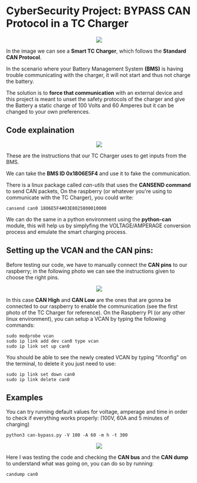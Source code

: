 # CyberSecurity Project: BYPASS CAN Protocol in a TC Charger
<p align="center">
  <img src="https://github.com/user-attachments/assets/92f92f68-73cb-4e8f-9d7c-70c58feead5b" />
</p>

In the image we can see a **Smart TC Charger**, which follows the **Standard CAN Protocol**.

In the scenario where your Battery Management System **(BMS)** is having trouble communicating with the charger, it will not start and thus not charge the battery.

The solution is to **force that communication** with an external device and this project is meant to unset the safety protocols of the charger and give the Battery a static charge of 100 Volts and 60 Amperes but it can be changed to your own preferences.

## Code explaination
<p align="center">
  <img src="https://github.com/user-attachments/assets/a6d62f13-05bd-4602-8e1e-35362f9fb004" />
</p>

These are the instructions that our TC Charger uses to get inputs from the BMS. 

We can take the **BMS ID 0x1806E5F4** and use it to fake the communication.

There is a linux package called *can-utils* that uses the **CANSEND command** to send CAN packets, On the raspberry (or whatever you're using to communicate with the TC Charger), you could write:
```
cansend can0 1806E5F4#03E8025800010000
```
We can do the same in a python environment using the **python-can** module, this will help us by simplyfing the VOLTAGE/AMPERAGE conversion process and emulate the smart charging process.

## Setting up the VCAN and the CAN pins:
Before testing our code, we have to manually connect the **CAN pins** to our raspberry; in the following photo we can see the instructions given to choose the right pins.
<p align="center">
  <img src="https://github.com/user-attachments/assets/19bd59d7-617e-4dd1-af7f-3de7137f3d1d" />
</p>

In this case **CAN High** and **CAN Low** are the ones that are gonna be connected to our raspberry to enable the communication (see the first photo of the TC Charger for reference).
On the Raspberry PI (or any other linux environment), you can setup a VCAN by typing the following commands:
```
sudo modprobe vcan
sudo ip link add dev can0 type vcan
sudo ip link set up can0
```
You should be able to see the newly created VCAN by typing "ifconfig" on the terminal, to delete it you just need to use:
```
sudo ip link set down can0
sudo ip link delete can0
```

## Examples
You can try running default values for voltage, amperage and time in order to check if everything works properly:
(100V, 60A and 5 minutes of charging)
```
python3 can-bypass.py -V 100 -A 60 -m h -t 300
```

<p align="center">
  <img src="https://github.com/user-attachments/assets/ecc2de95-4c8e-4e6d-8090-de35653ea25c" />
</p>

Here I was testing the code and checking the **CAN bus** and the **CAN dump** to understand what was going on, you can do so by running:
```
candump can0
```
